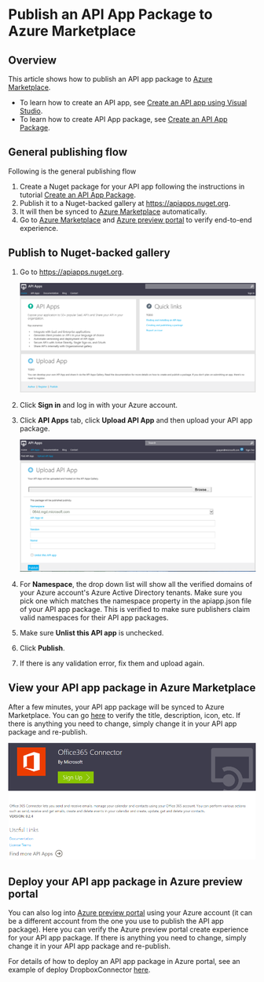 <properties 
	pageTitle="Create an API App Package" 
	description="Learn how to publish an API app package to Azure Marketplace." 
	services="app-service\api" 
	documentationCenter=".net"
	authors="guangyang"
	manager="wpickett" 
	editor="jimbe"/>

<tags 
	ms.service="app-service-api" 
	ms.workload="web" 
	ms.tgt_pltfrm="na" 
	ms.devlang="dotnet" 
	ms.topic="article" 
	ms.date="04/07/2015" 
	ms.author="guayan"/>

# Publish an API App Package to Azure Marketplace

## Overview

This article shows how to publish an API app package to [Azure Marketplace](http://azure.microsoft.com/marketplace/api-apps/).

- To learn how to create an API app, see [Create an API app using Visual Studio](app-service-dotnet-create-api-app.md).
- To learn how to create API App package, see [Create an API App Package](app-service-api-create-package).

## General publishing flow

Following is the general publishing flow

1. Create a Nuget package for your API app following the instructions in tutorial [Create an API App Package](app-service-api-create-package).
2. Publish it to a Nuget-backed gallery at https://apiapps.nuget.org.
3. It will then be synced to [Azure Marketplace](http://azure.microsoft.com/marketplace/api-apps/) automatically.
4. Go to [Azure Marketplace](http://azure.microsoft.com/marketplace/api-apps/) and [Azure preview portal](https://portal.azure.com) to verify end-to-end experience.

## Publish to Nuget-backed gallery

1. Go to https://apiapps.nuget.org.

    ![Nuget-backed Gallery Homepage](./media/app-service-api-publish-package/nuget-homepage.png)

2. Click **Sign in** and log in with your Azure account.
3. Click **API Apps** tab, click **Upload API App** and then upload your API app package.

    ![Nuget-backed Gallery Upload Package Page](./media/app-service-api-publish-package/nuget-upload-package-page.png)

4. For **Namespace**, the drop down list will show all the verified domains of your Azure account's Azure Active Directory tenants. Make sure you pick one which matches the namespace property in the apiapp.json file of your API app package. This is verified to make sure publishers claim valid namespaces for their API app packages.
5. Make sure **Unlist this API app** is unchecked.
6. Click **Publish**.
7. If there is any validation error, fix them and upload again.

## View your API app package in Azure Marketplace

After a few minutes, your API app package will be synced to Azure Marketplace. You can go [here](http://azure.microsoft.com/marketplace/api-apps/) to verify the title, description, icon, etc. If there is anything you need to change, simply change it in your API app package and re-publish.

![Azure Marketplace API App Page](./media/app-service-api-publish-package/acom-marketplace-apiapp-page.png) 

## Deploy your API app package in Azure preview portal

You can also log into [Azure preview portal](https://portal.azure.com) using your Azure account (it can be a different account from the one you use to publish the API app package). Here you can verify the Azure preview portal create experience for your API app package. If there is anything you need to change, simply change it in your API app package and re-publish.

For details of how to deploy an API app package in Azure portal, see an example of deploy DropboxConnector [here](app-service-api-connnect-your-app-to-saas-connector.md).